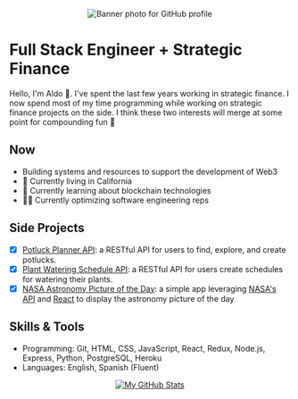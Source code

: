 <p align="center">
  <img src="https://robbreport.com/wp-content/uploads/2019/05/sbsailingcenter_sbinnview_photobyblakebronstad.jpg.jpg?w=1000" alt="Banner photo for GitHub profile">
</p>

# Full Stack Engineer + Strategic Finance

Hello, I'm Aldo :wave:. I've spent the last few years working in strategic finance. I now spend most of my time programming while working on strategic finance projects on the side. I think these two interests will merge at some point for compounding fun :rocket:

## Now

- Building systems and resources to support the development of Web3
- 🏡 Currently living in California
- 📖 Currently learning about blockchain technologies
- 🏋️‍♂️ Currently optimizing software engineering reps

## Side Projects

- [x] [Potluck Planner API](https://github.com/gamboaldo/backend2): a RESTful API for users to find, explore, and create potlucks.
- [x] [Plant Watering Schedule API](https://github.com/Water-My-Plants-5-ft/backend): a RESTful API for users create schedules for watering their plants.
- [x] [NASA Astronomy Picture of the Day](https://nasa-apod-site.netlify.app/): a simple app leveraging [NASA's API](https://api.nasa.gov/) and [React](https://reactjs.org/) to display the astronomy picture of the day

## Skills & Tools

- Programming: Git, HTML, CSS, JavaScript, React, Redux, Node.js, Express, Python, PostgreSQL, Heroku
- Languages: English, Spanish (Fluent)

<p align="center">
  <a href="https://github.com/anuraghazra/github-readme-stats">
    <img src="https://github-readme-stats.vercel.app/api?username=gamboaldo&show_icons=true&count_private=true&theme=vue-dark" alt="My GitHub Stats">
  </a>
</p>
